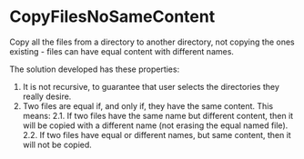 # CopyFilesNoSameContent

Copy all the files from a directory to another directory,
not copying the ones existing - files can have equal content with
different names.

The solution developed has these properties:
1. It is not recursive, to guarantee that user selects the directories they really desire.
2. Two files are equal if, and only if, they have the same content. This means:
  2.1. If two files have the same name but different content, then it will be copied with a different name (not erasing the equal named file).
  2.2. If two files have equal or different names, but same content, then it will not be copied.
